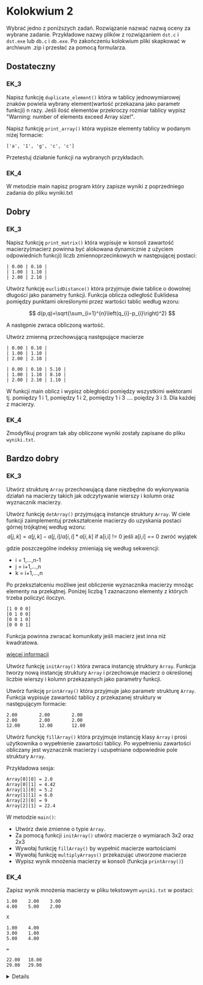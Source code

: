 # Kolokwium 2

Wybrać jedno z poniższych zadań. Rozwiązanie nazwać nazwą oceny za wybrane zadanie. Przykładowe nazwy plików z rozwiązaniem `dst.c` i `dst.exe` lub `db.c` i `db.exe`. Po zakończeniu kolokwium pliki skapkować w archiwum .zip i przesłać za pomocą formularza.

## Dostateczny

### EK_3

Napisz funkcję `duplicate_element()` która w tablicy jednowymiarowej znaków powiela wybrany element(wartość przekazana jako parametr funkcji) n razy. Jeśli ilość elementów przekroczy rozmiar tablicy wypisz "Warning: number of elements exceed Array size!". 

Napisz funkcję `print_array()` która wypisze elementy tablicy w podanym niżej formacie:

```terminal
['a', '1', 'g', 'c', 'c']
```

Przetestuj działanie funkcji na wybranych przykładach.
### EK_4

W metodzie main napisz program który zapisze wyniki z poprzedniego zadania do pliku wyniki.txt

## Dobry

### EK_3
Napisz funkcję `print_matrix()` która wypisuje w konsoli zawartość macierzy(macierz powinna być alokowana dynamicznie z użyciem odpowiednich funkcji) liczb zmiennoprzecinkowych w następującej postaci:

```terminal
| 0.00 | 0.10 |
| 1.00 | 1.10 |
| 2.00 | 2.10 |
```

Utwórz funkcję `euclidDistance()` która przyjmuje dwie tablice o dowolnej długości jako parametry funkcji. Funkcja oblicza odległość Euklidesa pomiędzy punktami określonymi przez wartości tablic według wzoru:

$$
d(p,q)=\sqrt{\sum_{i=1}^{n}\left(q_{i}-p_{i}\right)^2} 
$$

A następnie zwraca obliczoną wartość.

Utwórz zmienną przechowującą następujące macierze

```terminal
| 0.00 | 0.10 |
| 1.00 | 1.10 |
| 2.00 | 2.10 |
```

```terminal
| 0.00 | 0.10 | 5.10 |
| 1.00 | 1.10 | 8.10 |
| 2.00 | 2.10 | 1.10 |
```

W funkcji main oblicz i wypisz obległości pomiędzy wszystkimi wektorami tj. pomiędzy 1 i 1, pomiędzy 1 i 2, pomiędzy 1 i 3 .... poiędzy 3 i 3. Dla każdej z macierzy.

### EK_4

Zmodyfikuj program tak aby obliczone wyniki zostały zapisane do pliku `wyniki.txt`.

## Bardzo dobry

### EK_3

Utwórz strukturę `Array` przechowującą dane niezbędne do wykonywania działań na macierzy takich jak odczytywanie wierszy i kolumn oraz wyznacznik macierzy.

Utwórz funkcję `detArray()` przyjmującą instancje struktury `Array`. W ciele funkcji zaimplementuj przekształcenie macierzy do uzyskania postaci górnej trójkątnej według wzoru:
$$
a[j,k] = a[j,k] - a[j,i]/a[i,i] * a[i,k] \text{ if a[i,i] != 0 jeśli a[i,i] == 0 zwróć wyjątek}
$$

gdzie poszczególne indeksy zmieniają się według sekwencji:
- i = 1,...,n-1
- j = i+1,...,n
- k = i+1,...,n

Po przekształceniu możliwe jest obliczenie wyznacznika macierzy mnożąc elementy na przekątnej. Poniżej liczbą 1 zaznaczono elementy z których trzeba policzyć iloczyn.

```terminal
[1 0 0 0]
[0 1 0 0]
[0 0 1 0]
[0 0 0 1]
```

Funkcja powinna zwracać komunikaty jeśli macierz jest inna niż kwadratowa.


[więcej informacji](https://pracownik.kul.pl/files/10382/public/aan_w5_1819.pdf)

Utwórz funkcję `initArray()` która zwraca instancję struktury `Array`. Funkcja tworzy nową instancję struktury `Array` i przechowuje macierz o określonej liczbie wierszy i kolumn przekazanych jako parametry funkcji.

Utwórz funkcję `printArray()` która przyjmuje jako parametr strukturę `Array`.
Funkcja wypisuje zawartość tablicy z przekazanej struktury w następującym formacie:

```terminal
2.00        2.00        2.00
2.00        2.00        2.00
12.00       12.00       12.00
```

Utwórz funckję `fillArray()` która przyjmuje instancję klasy `Array` i prosi użytkownika o wypełnienie zawartości tablicy. Po wypełnieniu zawartości obliczany jest wyznacznik macierzy i uzupełniane odpowiednie pole struktury `Array`.

Przykładowa sesja:
```terminal
Array[0][0] = 2.0
Array[0][1] = 4.42
Array[1][0] = 5.2
Array[1][1] = 6.0
Array[2][0] = 9
Array[2][1] = 22.4
```



W metodzie `main()`:
- Utwórz dwie zmienne o typie `Array`.
- Za pomocą funkcji `initArray()` utwórz macierze o wymiarach 3x2 oraz 2x3
- Wywołaj funkcję `fillArray()` by wypełnić macierze wartościami
- Wywołaj funkcję `multiplyArrays()` przekazując utworzone macierze
- Wypisz wynik mnożenia macierzy w konsoli (funkcja `printArray()`)

### EK_4

Zapisz wynik mnożenia macierzy w pliku tekstowym `wyniki.txt` w postaci:

```csv
1.00    2.00    3.00
4.00    5.00	2.00

X

1.00	4.00
3.00	1.00
5.00	4.00

=

22.00	18.00
29.00	29.00
```


<details>

# Efekt EK_03:
## DST: 
Student potrafi poprawnie przygotować programy rzędu 20-50  linii kodu, rozwiązujące proste problemy,  wykorzystując  do  tego  celu  niektóre  z  poznanych  struktur  danych  oraz  konstrukcje programistyczne dostępne w języku C.

## DB:  
Student  potrafi  poprawnie  przygotować  programy  rzędu  20-50  linii  kodu,  rozwiązujące średniozaawansowane problemy, wykorzystując do tego celu wszystkie poznane struktury danych oraz konstrukcje programistyczne dostępne w języku C.

## BDB:
Student  potrafi  poprawnie  przygotować  programy  rzędu  50-100  linii  kodu  rozwiązujące średniozaawansowane problemy, wykorzystując do tego celu wszystkie poznane struktury danych oraz konstrukcje programistyczne dostępne w języku C.Efekt 

# EK_04:
## DST: 
Student potrafi poprawnie przygotować programy rzędu 20-50 linii kodu, rozwiązujące proste problemy  wykorzystując  do  tego  celumożliwości  standardowych  bibliotek  programistycznych dostępnych w języku C używanych na zajęciach.

## DB:  
Student  potrafi  poprawnie  przygotować  programy  rzędu  20-50  linii  kodu,  rozwiązujące średniozaawansowane  problemy,  wykorzystując  możliwości  standardowychbibliotek programistycznych dostępnych w języku C używanych na zajęciach.
## BDB:  
Student  potrafi  poprawnie  przygotować  programy  rzędu  50-100  linii  kodu,  rozwiązujące średniozaawansowane  problemy,  wykorzystując  możliwości  standardowych  bibliotek programistycznych dostępnych w języku C, także takich, które student poznawał samodzielnie

</details>
